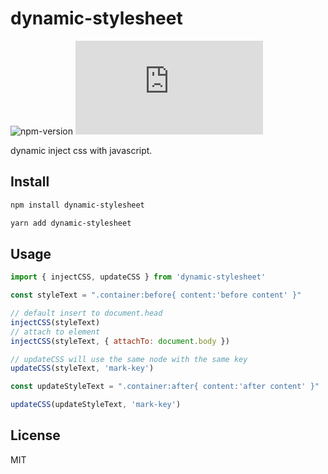 # dynamic-stylesheet

![npm-version](https://img.shields.io/npm/v/dynamic-stylesheet.svg)
![bundlesize-js-image](https://img.badgesize.io/https:/unpkg.com/dynamic-stylesheet/dist/index.js?label=gzip&compression=gzip&style=flat-square)

dynamic inject css with javascript.

## Install

```bash
npm install dynamic-stylesheet
```

```bash
yarn add dynamic-stylesheet
```

## Usage

```javascript
import { injectCSS, updateCSS } from 'dynamic-stylesheet'

const styleText = ".container:before{ content:'before content' }"

// default insert to document.head
injectCSS(styleText)
// attach to element
injectCSS(styleText, { attachTo: document.body })

// updateCSS will use the same node with the same key
updateCSS(styleText, 'mark-key')

const updateStyleText = ".container:after{ content:'after content' }"

updateCSS(updateStyleText, 'mark-key')
```

## License

MIT